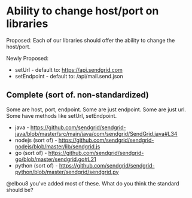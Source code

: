 # Ability to change host/port on libraries

Proposed: Each of our libraries should offer the ability to change the host/port.

Newly Proposed: 

* setUrl - default to: https://api.sendgrid.com
* setEndpoint - default to: /api/mail.send.json

## Complete (sort of. non-standardized)

Some are host, port, endpoint. Some are just endpoint. Some are just url. Some have methods like setUrl, setEndpoint.

* java - <https://github.com/sendgrid/sendgrid-java/blob/master/src/main/java/com/sendgrid/SendGrid.java#L34>
* nodejs (sort of) - <https://github.com/sendgrid/sendgrid-nodejs/blob/master/lib/sendgrid.js>
* go (sort of) - <https://github.com/sendgrid/sendgrid-go/blob/master/sendgrid.go#L21>
* python (sort of) - <https://github.com/sendgrid/sendgrid-python/blob/master/sendgrid/sendgrid.py> 

@elbou8 you've added most of these. What do you think the standard should be? 
